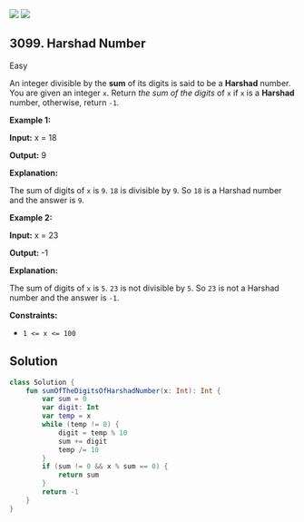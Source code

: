 [![](https://img.shields.io/github/stars/javadev/LeetCode-in-Kotlin?label=Stars&style=flat-square)](https://github.com/javadev/LeetCode-in-Kotlin)
[![](https://img.shields.io/github/forks/javadev/LeetCode-in-Kotlin?label=Fork%20me%20on%20GitHub%20&style=flat-square)](https://github.com/javadev/LeetCode-in-Kotlin/fork)

## 3099\. Harshad Number

Easy

An integer divisible by the **sum** of its digits is said to be a **Harshad** number. You are given an integer `x`. Return _the sum of the digits_ of `x` if `x` is a **Harshad** number, otherwise, return `-1`_._

**Example 1:**

**Input:** x = 18

**Output:** 9

**Explanation:**

The sum of digits of `x` is `9`. `18` is divisible by `9`. So `18` is a Harshad number and the answer is `9`.

**Example 2:**

**Input:** x = 23

**Output:** \-1

**Explanation:**

The sum of digits of `x` is `5`. `23` is not divisible by `5`. So `23` is not a Harshad number and the answer is `-1`.

**Constraints:**

*   `1 <= x <= 100`

## Solution

```kotlin
class Solution {
    fun sumOfTheDigitsOfHarshadNumber(x: Int): Int {
        var sum = 0
        var digit: Int
        var temp = x
        while (temp != 0) {
            digit = temp % 10
            sum += digit
            temp /= 10
        }
        if (sum != 0 && x % sum == 0) {
            return sum
        }
        return -1
    }
}
```